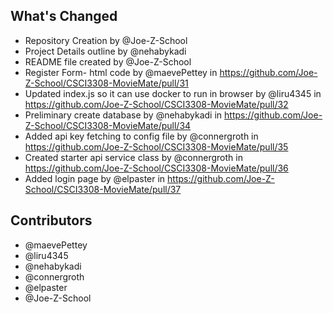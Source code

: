 ## What's Changed
* Repository Creation by @Joe-Z-School 
* Project Details outline by @nehabykadi 
* README file created by @Joe-Z-School 
* Register Form- html code by @maevePettey in https://github.com/Joe-Z-School/CSCI3308-MovieMate/pull/31
* Updated index.js so it can use docker to run in browser by @liru4345 in https://github.com/Joe-Z-School/CSCI3308-MovieMate/pull/32
* Preliminary create database by @nehabykadi in https://github.com/Joe-Z-School/CSCI3308-MovieMate/pull/34
* Added api key fetching to config file by @connergroth in https://github.com/Joe-Z-School/CSCI3308-MovieMate/pull/35
* Created starter api service class by @connergroth in https://github.com/Joe-Z-School/CSCI3308-MovieMate/pull/36
* Added login page by @elpaster in https://github.com/Joe-Z-School/CSCI3308-MovieMate/pull/37

## Contributors
* @maevePettey 
* @liru4345 
* @nehabykadi 
* @connergroth 
* @elpaster 
* @Joe-Z-School 
